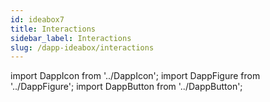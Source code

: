 ```yaml
---
id: ideabox7
title: Interactions
sidebar_label: Interactions
slug: /dapp-ideabox/interactions
---
```


import DappIcon from '../DappIcon';
import DappFigure from '../DappFigure';
import DappButton from '../DappButton';
